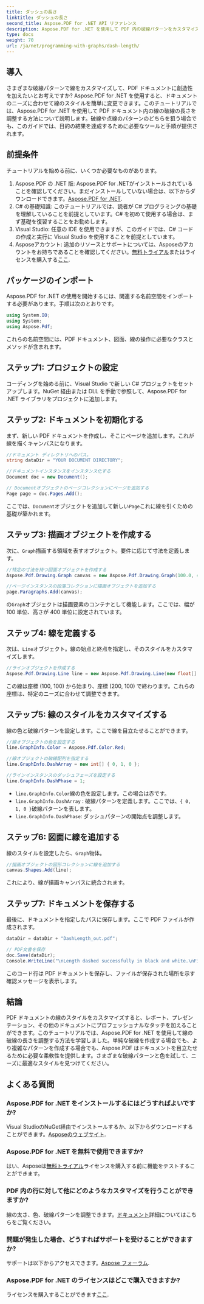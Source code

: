```yaml
---
title: ダッシュの長さ
linktitle: ダッシュの長さ
second_title: Aspose.PDF for .NET API リファレンス
description: Aspose.PDF for .NET を使用して PDF 内の破線パターンをカスタマイズする方法を、ステップバイステップ ガイドで学習します。ドキュメントにスタイルを追加するのに最適です。
type: docs
weight: 70
url: /ja/net/programming-with-graphs/dash-length/
---
```

## 導入

さまざまな破線パターンで線をカスタマイズして、PDF ドキュメントに創造性を加えたいとお考えですか? Aspose.PDF for .NET を使用すると、ドキュメントのニーズに合わせて線のスタイルを簡単に変更できます。このチュートリアルでは、Aspose.PDF for .NET を使用して PDF ドキュメント内の線の破線の長さを調整する方法について説明します。破線や点線のパターンのどちらを狙う場合でも、このガイドでは、目的の結果を達成するために必要なツールと手順が提供されます。

## 前提条件

チュートリアルを始める前に、いくつか必要なものがあります。

1. Aspose.PDF の .NET 版: Aspose.PDF for .NETがインストールされていることを確認してください。まだインストールしていない場合は、以下からダウンロードできます。[Aspose.PDF for .NET](https://releases.aspose.com/pdf/net/).
2. C# の基礎知識: このチュートリアルでは、読者が C# プログラミングの基礎を理解していることを前提としています。C# を初めて使用する場合は、まず基礎を復習することをお勧めします。
3. Visual Studio: 任意の IDE を使用できますが、このガイドでは、C# コードの作成と実行に Visual Studio を使用することを前提としています。
4.  Asposeアカウント: 追加のリソースとサポートについては、Asposeのアカウントをお持ちであることを確認してください。[無料トライアル](https://releases.aspose.com/)またはライセンスを購入する[ここ](https://purchase.aspose.com/buy).

## パッケージのインポート

Aspose.PDF for .NET の使用を開始するには、関連する名前空間をインポートする必要があります。手順は次のとおりです。

```csharp
using System.IO;
using System;
using Aspose.Pdf;
```

これらの名前空間には、PDF ドキュメント、図面、線の操作に必要なクラスとメソッドが含まれます。

## ステップ1: プロジェクトの設定

コーディングを始める前に、Visual Studio で新しい C# プロジェクトをセットアップします。NuGet 経由または DLL を手動で参照して、Aspose.PDF for .NET ライブラリをプロジェクトに追加します。 

## ステップ2: ドキュメントを初期化する

まず、新しい PDF ドキュメントを作成し、そこにページを追加します。これが線を描くキャンバスになります。

```csharp
//ドキュメント ディレクトリへのパス。
string dataDir = "YOUR DOCUMENT DIRECTORY";

//ドキュメントインスタンスをインスタンス化する
Document doc = new Document();

// Documentオブジェクトのページコレクションにページを追加する
Page page = doc.Pages.Add();
```

ここでは、`Document`オブジェクトを追加して新しい`Page`これに線を引くための基礎が築かれます。

## ステップ3: 描画オブジェクトを作成する

次に、`Graph`描画する領域を表すオブジェクト。要件に応じて寸法を定義します。

```csharp
//特定の寸法を持つ図面オブジェクトを作成する
Aspose.Pdf.Drawing.Graph canvas = new Aspose.Pdf.Drawing.Graph(100.0, 400.0);

//ページインスタンスの段落コレクションに描画オブジェクトを追加する
page.Paragraphs.Add(canvas);
```

の`Graph`オブジェクトは描画要素のコンテナとして機能します。ここでは、幅が 100 単位、高さが 400 単位に設定されています。

## ステップ4: 線を定義する

次は、`Line`オブジェクト。線の始点と終点を指定し、そのスタイルをカスタマイズします。

```csharp
//ラインオブジェクトを作成する
Aspose.Pdf.Drawing.Line line = new Aspose.Pdf.Drawing.Line(new float[] { 100, 100, 200, 100 });
```

この線は座標 (100, 100) から始まり、座標 (200, 100) で終わります。これらの座標は、特定のニーズに合わせて調整できます。

## ステップ5: 線のスタイルをカスタマイズする

線の色と破線パターンを設定します。ここで線を目立たせることができます。

```csharp
//線オブジェクトの色を設定する
line.GraphInfo.Color = Aspose.Pdf.Color.Red;

//線オブジェクトの破線配列を指定する
line.GraphInfo.DashArray = new int[] { 0, 1, 0 };

//ラインインスタンスのダッシュフェーズを設定する
line.GraphInfo.DashPhase = 1;
```

- `line.GraphInfo.Color`線の色を設定します。この場合は赤です。
- `line.GraphInfo.DashArray` : 破線パターンを定義します。ここでは、`{ 0, 1, 0 }`破線パターンを表します。
- `line.GraphInfo.DashPhase`: ダッシュパターンの開始点を調整します。

## ステップ6: 図面に線を追加する

線のスタイルを設定したら、`Graph`物体。

```csharp
//描画オブジェクトの図形コレクションに線を追加する
canvas.Shapes.Add(line);
```

これにより、線が描画キャンバスに統合されます。

## ステップ7: ドキュメントを保存する

最後に、ドキュメントを指定したパスに保存します。ここで PDF ファイルが作成されます。

```csharp
dataDir = dataDir + "DashLength_out.pdf";

// PDF文書を保存
doc.Save(dataDir);
Console.WriteLine("\nLength dashed successfully in black and white.\nFile saved at " + dataDir);
```

このコード行は PDF ドキュメントを保存し、ファイルが保存された場所を示す確認メッセージを表示します。

## 結論

PDF ドキュメントの線のスタイルをカスタマイズすると、レポート、プレゼンテーション、その他のドキュメントにプロフェッショナルなタッチを加えることができます。このチュートリアルでは、Aspose.PDF for .NET を使用して線の破線の長さを調整する方法を学習しました。単純な破線を作成する場合でも、より複雑なパターンを作成する場合でも、Aspose.PDF はドキュメントを目立たせるために必要な柔軟性を提供します。さまざまな破線パターンと色を試して、ニーズに最適なスタイルを見つけてください。

## よくある質問

### Aspose.PDF for .NET をインストールするにはどうすればよいですか?
 Visual StudioのNuGet経由でインストールするか、以下からダウンロードすることができます。[Asposeのウェブサイト](https://releases.aspose.com/pdf/net/).

### Aspose.PDF for .NET を無料で使用できますか?
はい、Asposeは[無料トライアル](https://releases.aspose.com/)ライセンスを購入する前に機能をテストすることができます。

### PDF 内の行に対して他にどのようなカスタマイズを行うことができますか?
線の太さ、色、破線パターンを調整できます。[ドキュメント](https://reference.aspose.com/pdf/net/)詳細についてはこちらをご覧ください。

### 問題が発生した場合、どうすればサポートを受けることができますか?
サポートは以下からアクセスできます。[Aspose フォーラム](https://forum.aspose.com/c/pdf/10).

### Aspose.PDF for .NET のライセンスはどこで購入できますか?
ライセンスを購入することができます[ここ](https://purchase.aspose.com/buy).